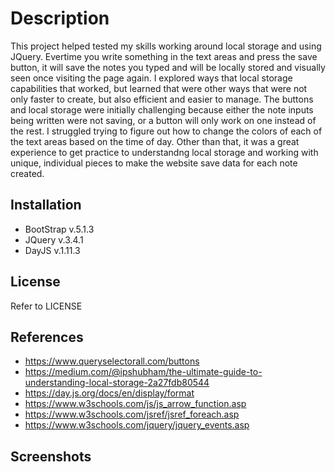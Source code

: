 # Description

This project helped tested my skills working around local storage and using JQuery. Evertime you write something in the text areas and press the save button, it will save the notes you typed and will be locally stored and visually seen once visiting the page again. I explored ways that local storage capabilities that worked, but learned that were other ways that were not only faster to create, but also efficient and easier to manage. The buttons and local storage were initially challenging because either the note inputs being written were not saving, or a button will only work on one instead of the rest. I struggled trying to figure out how to change the colors of each of the text areas based on the time of day. Other than that, it was a great experience to get practice to understandng local storage and working with unique, individual pieces to make the website save data for each note created.

## Installation

- BootStrap v.5.1.3
- JQuery v.3.4.1
- DayJS v.1.11.3

## License

Refer to LICENSE

## References

- https://www.queryselectorall.com/buttons
- https://medium.com/@ipshubham/the-ultimate-guide-to-understanding-local-storage-2a27fdb80544
- https://day.js.org/docs/en/display/format
- https://www.w3schools.com/js/js_arrow_function.asp
- https://www.w3schools.com/jsref/jsref_foreach.asp
- https://www.w3schools.com/jquery/jquery_events.asp

## Screenshots
